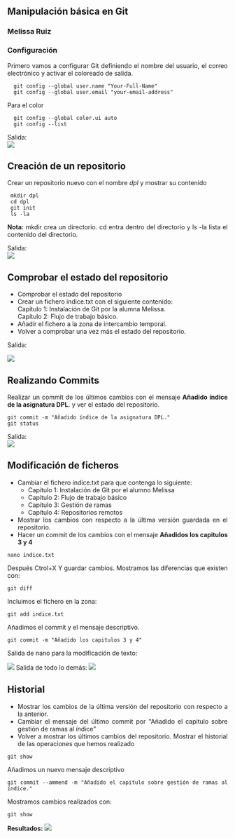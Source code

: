 <div align="justify">

## Manipulación básica en Git
### Melissa Ruiz


### Configuración
Primero vamos a configurar Git definiendo el nombre del usuario, el correo electrónico y activar el coloreado de salida.
```
  git config --global user.name "Your-Full-Name"
  git config --global user.email "your-email-address"
```
Para el color
```
  git config --global color.ui auto
  git config --list
```
Salida:     
<image src = "output1.png">

## Creación de un repositorio 
Crear un repositorio nuevo con el nombre *dpl* y mostrar su contenido
```
 mkdir dpl 
 cd dpl
 git init
 ls -la
 ```

__Nota:__ mkdir crea un directorio. cd entra dentro del directorio y ls -la lista el contenido del directorio. 


Salida:  
<image src = "output2.png">

## Comprobar el estado del repositorio
- Comprobar el estado del repositorio
- Crear un fichero indice.txt con el siguiente contenido:       
Capítulo 1: Instalación de Git por la alumna Melissa.     
Capítulo 2: Flujo de trabajo básico.
- Añadir el fichero a la zona de intercambio temporal. 
- Volver a comprobar una vez más el estado del repositorio.     

Salida:      

<image src = "output3.png">

## Realizando Commits
Realizar un commit de los últimos cambios con el mensaje __Añadido índice de la asignatura DPL.__ y ver el estado del repositorio. 
```
git commit -m "Añadido índice de la asignatura DPL."
git status
```
Salida:     
<image src = "output4.png">

## Modificación de ficheros 
- Cambiar el fichero indice.txt para que contenga lo siguiente:     
  - Capítulo 1: Instalación de Git por el alumno Melissa
  - Capítulo 2: Flujo de trabajo básico
  - Capítulo 3: Gestión de ramas
  - Capítulo 4: Repositorios remotos
- Mostrar los cambios con respecto a la última versión guardada en el repositorio.
- Hacer un commit de los cambios con el mensaje __Añadidos los capitulos 3 y 4__
```
nano indice.txt
```
Después Ctrol+X Y guardar cambios. 
Mostramos las diferencias que existen con:
```
git diff
```
Incluimos el fichero en la zona: 
```
git add indice.txt
```
Añadimos el commit y el mensaje descriptivo. 
```
git commit -m "Añadido los capitulos 3 y 4"   
```     

Salida de nano para la modificación de texto:


<image src = "nano.png">
Salida de todo lo demás: 



<image src = "output5.png">

## Historial
- Mostrar los cambios de la última versión del repositorio con respecto a la anterior.
- Cambiar el mensaje del último commit por "Añadido el capitulo sobre gestión de ramas al índice" 
- Volver a mostrar los últimos cambios del repositorio. 
Mostrar el historial de las operaciones que hemos realizado 
```
git show
```
Añadimos un nuevo mensaje descriptivo 
```
git commit --ammend -m "Añadido el capitulo sobre gestión de ramas al índice." 
```
Mostramos cambios realizados con: 
```
git show
```

__Resultados:__ 
<image src = "output6.png">
</div>